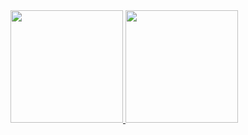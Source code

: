 <div>
<a href="https://github.com/seu-usuário-aqui">
<img loading="lazy" height="180em" src="https://github-readme-stats.vercel.app/api/top-langs/?username=devjorgesousa&layout=compact&langs_count=7&theme=dracula"/>
<img loading="lazy" height="180em" src="https://github-readme-stats.vercel.app/api?username=devjorgesousa&show_icons=true&theme=dracula&include_all_commits=true&count_private=true"/>
</div>


